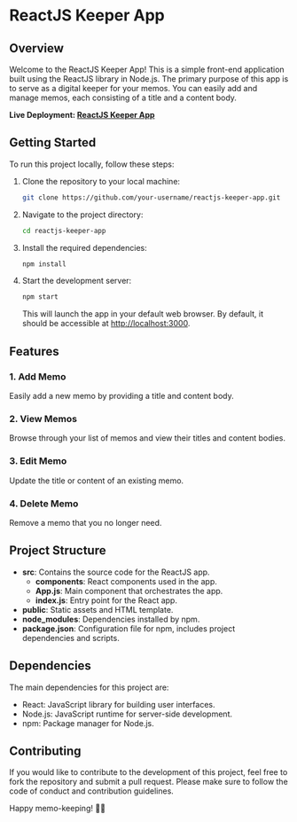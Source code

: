 # ReactJS Keeper App

## Overview

Welcome to the ReactJS Keeper App! This is a simple front-end application built using the ReactJS library in Node.js. The primary purpose of this app is to serve as a digital keeper for your memos. You can easily add and manage memos, each consisting of a title and a content body.

**Live Deployment: [ReactJS Keeper App](https://keeper-app-react-js-rouge.vercel.app/)**

## Getting Started

To run this project locally, follow these steps:

1. Clone the repository to your local machine:

   ```bash
   git clone https://github.com/your-username/reactjs-keeper-app.git
   ```

2. Navigate to the project directory:

   ```bash
   cd reactjs-keeper-app
   ```

3. Install the required dependencies:

   ```bash
   npm install
   ```

4. Start the development server:

   ```bash
   npm start
   ```

   This will launch the app in your default web browser. By default, it should be accessible at [http://localhost:3000](http://localhost:3000).

## Features

### 1. Add Memo

Easily add a new memo by providing a title and content body.

### 2. View Memos

Browse through your list of memos and view their titles and content bodies.

### 3. Edit Memo

Update the title or content of an existing memo.

### 4. Delete Memo

Remove a memo that you no longer need.

## Project Structure

- **src**: Contains the source code for the ReactJS app.
  - **components**: React components used in the app.
  - **App.js**: Main component that orchestrates the app.
  - **index.js**: Entry point for the React app.
- **public**: Static assets and HTML template.
- **node_modules**: Dependencies installed by npm.
- **package.json**: Configuration file for npm, includes project dependencies and scripts.

## Dependencies

The main dependencies for this project are:

- React: JavaScript library for building user interfaces.
- Node.js: JavaScript runtime for server-side development.
- npm: Package manager for Node.js.

## Contributing

If you would like to contribute to the development of this project, feel free to fork the repository and submit a pull request. Please make sure to follow the code of conduct and contribution guidelines.

Happy memo-keeping! 📝🚀
